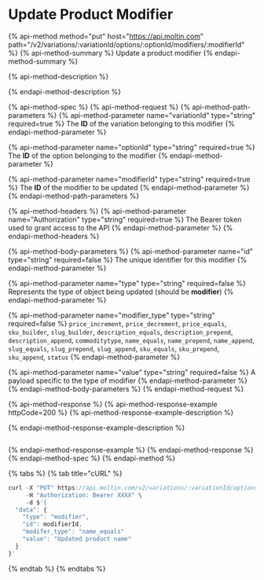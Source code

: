 # Update Product Modifier

{% api-method method="put" host="https://api.moltin.com" path="/v2/variations/:variationId/options/:optionId/modifiers/:modifierId" %}
{% api-method-summary %}
Update a product modifier
{% endapi-method-summary %}

{% api-method-description %}

{% endapi-method-description %}

{% api-method-spec %}
{% api-method-request %}
{% api-method-path-parameters %}
{% api-method-parameter name="variationId" type="string" required=true %}
The **ID** of the variation belonging to this modifier
{% endapi-method-parameter %}

{% api-method-parameter name="optionId" type="string" required=true %}
The **ID** of the option belonging to the modifier
{% endapi-method-parameter %}

{% api-method-parameter name="modifierId" type="string" required=true %}
The **ID** of the modifier to be updated
{% endapi-method-parameter %}
{% endapi-method-path-parameters %}

{% api-method-headers %}
{% api-method-parameter name="Authorization" type="string" required=true %}
The Bearer token used to grant access to the API
{% endapi-method-parameter %}
{% endapi-method-headers %}

{% api-method-body-parameters %}
{% api-method-parameter name="id" type="string" required=false %}
The unique identifier for this modifier
{% endapi-method-parameter %}

{% api-method-parameter name="type" type="string" required=false %}
Represents the type of object being updated \(should be **modifier**\)
{% endapi-method-parameter %}

{% api-method-parameter name="modifier\_type" type="string" required=false %}
`price_increment`, `price_decrement`, `price_equals`, `sku_builder`, `slug_builder`, `description_equals`, `description_prepend`, `description_append`, `commoditytype`, `name_equals`, `name_prepend`, `name_append`, `slug_equals`, `slug_prepend`, `slug_append`, `sku_equals`, `sku_prepend`, `sku_append`, `status`
{% endapi-method-parameter %}

{% api-method-parameter name="value" type="string" required=false %}
A payload specific to the type of modifier
{% endapi-method-parameter %}
{% endapi-method-body-parameters %}
{% endapi-method-request %}

{% api-method-response %}
{% api-method-response-example httpCode=200 %}
{% api-method-response-example-description %}

{% endapi-method-response-example-description %}

```javascript

```
{% endapi-method-response-example %}
{% endapi-method-response %}
{% endapi-method-spec %}
{% endapi-method %}

{% tabs %}
{% tab title="cURL" %}
```javascript
curl -X "PUT" https://api.moltin.com/v2/variations/:variationId/options/:optionId/modifiers/:modifierId \
     -H "Authorization: Bearer XXXX" \
     -d $'{
  "data": {
    "type": "modifier",
    "id": modifierId,
    "modifer_type": "name_equals"
    "value": "Updated product name"
  }
}'
```
{% endtab %}
{% endtabs %}

